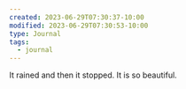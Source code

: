 ```yaml
---
created: 2023-06-29T07:30:37-10:00
modified: 2023-06-29T07:30:53-10:00
type: Journal
tags:
  - journal
---
```


It rained and then it stopped. It is so beautiful.
